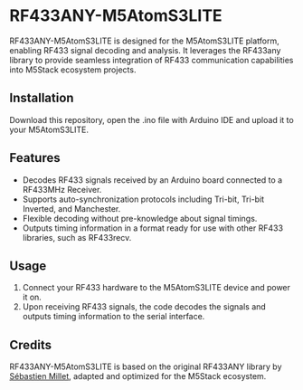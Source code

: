 # RF433ANY-M5AtomS3LITE

RF433ANY-M5AtomS3LITE is designed for the M5AtomS3LITE platform, enabling RF433 signal decoding and analysis. It leverages the RF433any library to provide seamless integration of RF433 communication capabilities into M5Stack ecosystem projects.

## Installation

Download this repository, open the .ino file with Arduino IDE and upload it to your M5AtomS3LITE.

## Features

- Decodes RF433 signals received by an Arduino board connected to a RF433MHz Receiver.
- Supports auto-synchronization protocols including Tri-bit, Tri-bit Inverted, and Manchester.
- Flexible decoding without pre-knowledge about signal timings.
- Outputs timing information in a format ready for use with other RF433 libraries, such as RF433recv.

## Usage

1. Connect your RF433 hardware to the M5AtomS3LITE device and power it on.
2. Upon receiving RF433 signals, the code decodes the signals and outputs timing information to the serial interface.

## Credits

RF433ANY-M5AtomS3LITE is based on the original RF433ANY library by [Sébastien Millet](https://github.com/sebmillet/RF433any), adapted and optimized for the M5Stack ecosystem.
